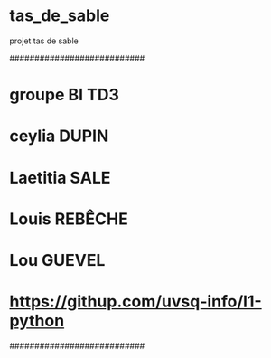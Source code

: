 # tas_de_sable
projet tas de sable

###########################
# groupe BI TD3
# ceylia DUPIN
# Laetitia SALE
# Louis REBÊCHE
# Lou GUEVEL
# https://githup.com/uvsq-info/l1-python
###########################


